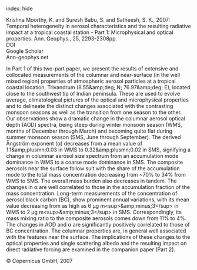 index: hide

<div class="Citation">

  <div class="Citation-body">
    <div class="Citation-text">Krishna Moorthy, K. and Suresh Babu, S. and Satheesh, S. K., 2007: Temporal heterogeneity in aerosol characteristics and the resulting radiative impact at a tropical coastal station - Part 1: Microphysical and optical properties. <span class="Article-journal">Ann. Geophys., </span><span class="Article-volume">25, </span>2293-2308pp.</div>
    <div class="Citation-links">
      <div class="CitationLink" data-href="https://doi.org/10.5194/angeo-25-2293-2007">
        <div class="CitationLink-icon CitationLink-Doi"></div>
        <div class="CitationLink-text">DOI</div>
      </div>
      <div class="CitationLink" data-href="https://scholar.google.com/scholar?q=10.5194/angeo-25-2293-2007">
        <div class="CitationLink-icon CitationLink-Scholar"></div>
        <div class="CitationLink-text">Google Scholar</div>
      </div>
      <div class="CitationLink" data-href="http://www.ann-geophys.net/25/2293/2007/angeo-25-2293-2007.pdf">
        <div class="CitationLink-icon CitationLink-Publisher"></div>
        <div class="CitationLink-text">Ann-geophys.net</div>
      </div>
    </div>
  </div>
</div>

In Part 1 of this two-part paper, we present the results of extensive and collocated measurements of the columnar and near-surface (in the well mixed region) properties of atmospheric aerosol particles at a tropical coastal location, Trivandrum (8.55&amp;amp;deg; N; 76.97&amp;amp;deg; E), located close to the southwest tip of Indian peninsula. These are used to evolve average, climatological pictures of the optical and microphysical properties and to delineate the distinct changes associated with the contrasting monsoon seasons as well as the transition from one season to the other. Our observations show a dramatic change in the columnar aerosol optical depth (AOD) spectra, being steep during winter monsoon season (WMS, months of December through March) and becoming quite flat during summer monsoon season (SMS, June through September). The derived Ångström exponent (α) decreases from a mean value of 1.1&amp;amp;plusmn;0.03 in WMS to 0.32&amp;amp;plusmn;0.02 in SMS, signifying a change in columnar aerosol size spectrum from an accumulation mode dominance in WMS to a coarse mode dominance in SMS. The composite aerosols near the surface follow suit with the share of the accumulation mode to the total mass concentration decreasing from ~70% to 34% from WMS to SMS. The overall mass burden also decreases in tandem. The changes in α are well correlated to those in the accumulation fraction of the mass concentration. Long-term measurements of the concentration of aerosol black carbon (BC), show prominent annual variations, with its mean value decreasing from as high as 6 μg m&lt;sup&gt;&amp;amp;minus;3&lt;/sup&gt; in WMS to 2 μg m&lt;sup&gt;&amp;amp;minus;3&lt;/sup&gt; in SMS. Correspondingly, its mass mixing ratio to the composite aerosols comes down from 11% to 4%. The changes in AOD and α are significantly positively correlated to those of BC concentration. The columnar properties are, in general well associated with the features near the surface. The implications of these changes to the optical properties and single scattering albedo and the resulting impact on direct radiative forcing are examined in the companion paper (Part 2).

<div class="Citation-copy">
&copy; Copernicus GmbH, 2007
</div>